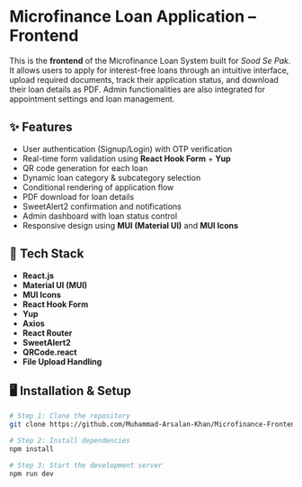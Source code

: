 # Microfinance Loan Application – Frontend

This is the **frontend** of the Microfinance Loan System built for *Sood Se Pak*. It allows users to apply for interest-free loans through an intuitive interface, upload required documents, track their application status, and download their loan details as PDF. Admin functionalities are also integrated for appointment settings and loan management.

## ✨ Features

- User authentication (Signup/Login) with OTP verification
- Real-time form validation using **React Hook Form** + **Yup**
- QR code generation for each loan
- Dynamic loan category & subcategory selection
- Conditional rendering of application flow
- PDF download for loan details
- SweetAlert2 confirmation and notifications
- Admin dashboard with loan status control
- Responsive design using **MUI (Material UI)** and **MUI Icons**

## 🚀 Tech Stack

- **React.js**
- **Material UI (MUI)**
- **MUI Icons**
- **React Hook Form**
- **Yup**
- **Axios**
- **React Router**
- **SweetAlert2**
- **QRCode.react**
- **File Upload Handling**

## 🖥 Installation & Setup

```bash
# Step 1: Clone the repository
git clone https://github.com/Muhammad-Arsalan-Khan/Microfinance-Frontend.git

# Step 2: Install dependencies
npm install

# Step 3: Start the development server
npm run dev
